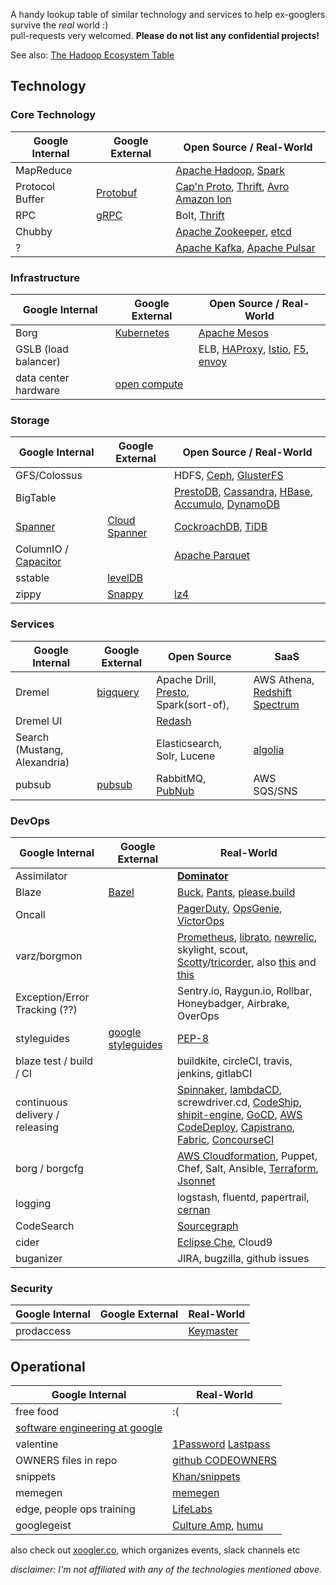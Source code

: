 A handy lookup table of similar technology and services to help ex-googlers survive the *real* world :)  
pull-requests very welcomed. __Please do not list any confidential projects!__

See also: [The Hadoop Ecosystem Table](https://hadoopecosystemtable.github.io/)

## Technology

### Core Technology

| Google Internal   | Google External   |  Open Source / Real-World  |
| -------------     |  -------------       |-------------  |
| MapReduce         |     | [Apache Hadoop](https://github.com/apache/hadoop), [Spark](https://github.com/apache/spark)  |
| Protocol Buffer   | [Protobuf](https://github.com/google/protobuf)    | [Cap'n Proto](https://capnproto.org/), [Thrift](https://github.com/apache/thrift), [Avro](https://github.com/apache/avro) [Amazon Ion](https://amzn.github.io/ion-docs/)    |
| RPC | [gRPC](https://github.com/grpc/grpc) | Bolt, [Thrift](https://github.com/apache/thrift) |
| Chubby            |      | [Apache Zookeeper](https://github.com/apache/zookeeper), [etcd](https://github.com/coreos/etcd)      |
| ? | | [Apache Kafka](https://github.com/apache/kafka), [Apache Pulsar](https://github.com/apache/incubator-pulsar) |


### Infrastructure

| Google Internal   | Google External   |  Open Source / Real-World  |
| -------------     |  -------------       |-------------  |
| Borg              | [Kubernetes](https://kubernetes.io/) | [Apache Mesos](https://github.com/apache/mesos) |
| GSLB (load balancer)| | ELB, [HAProxy](http://www.haproxy.org/), [Istio](https://istio.io/), [F5](https://f5.com/products/big-ip), [envoy](https://github.com/lyft/envoy) |
| data center hardware | [open compute](http://www.opencompute.org/) |  |


### Storage

| Google Internal  | Google External | Open Source / Real-World  |
| -------------|------------ |-------------|
| GFS/Colossus| | HDFS, [Ceph](https://ceph.com), [GlusterFS](https://www.gluster.org) |
| BigTable     |   | [PrestoDB](https://prestodb.io/), [Cassandra](https://github.com/apache/cassandra), [HBase](https://github.com/apache/hbase), [Accumulo](https://github.com/apache/accumulo), [DynamoDB](https://aws.amazon.com/dynamodb) |
| [Spanner](http://research.google.com/archive/spanner.html)   | [Cloud Spanner](https://cloud.google.com/spanner/) | [CockroachDB](https://github.com/cockroachdb/cockroach), [TiDB](https://github.com/pingcap/tidb) |
| ColumnIO / [Capacitor](https://cloud.google.com/blog/big-data/2016/04/inside-capacitor-bigquerys-next-generation-columnar-storage-format) | | [Apache Parquet](http://parquet.apache.org) |
| sstable | [levelDB](https://github.com/google/leveldb) | |
| zippy | [Snappy](https://github.com/google/snappy) | [lz4](https://github.com/lz4/lz4) |


### Services

| Google Internal  | Google External | Open Source | SaaS |
| -------------|------------ |-------------|-------------|
| Dremel       |   [bigquery](https://cloud.google.com/bigquery/)     | Apache Drill, [Presto](https://prestodb.io), Spark(sort-of), | AWS Athena, [Redshift Spectrum](https://aws.amazon.com/redshift/spectrum/) |
| Dremel UI    |             | [Redash](https://github.com/getredash/redash) | |
| Search (Mustang, Alexandria) |             | Elasticsearch, Solr, Lucene | [algolia](https://www.algolia.com/) |
| pubsub | [pubsub](https://cloud.google.com/pubsub/docs/overview) | RabbitMQ, [PubNub](https://www.pubnub.com/) | AWS SQS/SNS |

### DevOps
| Google Internal  | Google External | Real-World    |
| -------------|------------ |-------------|
| Assimilator  |             | [**Dominator**](https://github.com/Symantec/Dominator) |
| Blaze        |  [Bazel](http://bazel.io)          | [Buck](https://buckbuild.com/), [Pants](https://www.pantsbuild.org/), [please.build](https://please.build/) |
| Oncall       |             | [PagerDuty](https://pagerduty.com), [OpsGenie](https://www.opsgenie.com/), [VictorOps](https://victorops.com/) |
| varz/borgmon | | [Prometheus](https://prometheus.io), [librato](https://www.librato.com), [newrelic](http://newrelic.com), skylight, scout, [Scotty](https://github.com/Symantec/scotty)/[tricorder](https://github.com/Symantec/tricorder), also [this](https://vimeo.com/173610242) and [this](https://prometheus.io/docs/introduction/comparison/) |
| Exception/Error Tracking (??) | | Sentry.io, Raygun.io, Rollbar, Honeybadger, Airbrake, OverOps |
| styleguides | [google styleguides](https://github.com/google/styleguide) | [PEP-8](https://www.python.org/dev/peps/pep-0008/) |
| blaze test / build / CI | | buildkite, circleCI, travis, jenkins, gitlabCI |
| continuous delivery / releasing | | [Spinnaker](https://www.spinnaker.io/), [lambdaCD](http://www.lambda.cd), screwdriver.cd, [CodeShip](https://codeship.com), [shipit-engine](https://github.com/Shopify/shipit-engine), [GoCD](https://www.gocd.org), [AWS CodeDeploy](https://aws.amazon.com/codedeploy/), [Capistrano](https://www.capistranorb.com), [Fabric](https://www.fabfile.org), [ConcourseCI](https://concourse.ci/)|
| borg / borgcfg || [AWS Cloudformation](https://aws.amazon.com/cloudformation/), Puppet, Chef, Salt, Ansible, [Terraform](https://www.terraform.io), [Jsonnet](http://jsonnet.org/) |
| logging || logstash, fluentd, papertrail, [cernan](https://github.com/postmates/cernan) |
| CodeSearch   |             | [Sourcegraph](https://sourcegraph.com) |
| cider |  | [Eclipse Che](https://www.eclipse.org/che/), Cloud9 |
| buganizer | | JIRA, bugzilla, github issues |

### Security
| Google Internal  | Google External | Real-World    |
| -------------|------------ |-------------|
| prodaccess   |             | [Keymaster](https://github.com/Symantec/keymaster) |

## Operational
| Google Internal  |   Real-World  |
| -------------    | ------------- |
| free food        |   :(          |
| [software engineering at google](https://arxiv.org/ftp/arxiv/papers/1702/1702.01715.pdf) | |
| valentine        | [1Password](https://support.1password.com/create-share-vaults/)  [Lastpass](http://lastpass.com)|
| OWNERS files in repo     | [github CODEOWNERS](https://github.com/blog/2392-introducing-code-owners) |
| snippets | [Khan/snippets](https://github.com/Khan/snippets) |
| memegen | [memegen](http://www.memegen.com/) |
| edge, people ops training | [LifeLabs](http://lifelabsnewyork.com/) |
| googlegeist | [Culture Amp](https://www.cultureamp.com/), [humu](http://www.humu.com/) |

also check out [xoogler.co](http://xoogler.co/), which organizes events, slack channels etc

*disclaimer: I'm not affiliated with any of the technologies mentioned above.*
